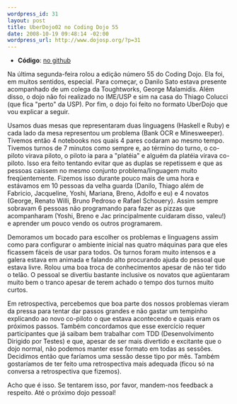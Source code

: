 ```yaml
--- 
wordpress_id: 31
layout: post
title: UberDojo02 no Coding Dojo 55
date: 2008-10-19 09:48:14 -02:00
wordpress_url: http://www.dojosp.org/?p=31
---
```

<ul>
	<li><strong>Código</strong>: <a href="http://github.com/dojosp/participant-s-projects/tree/9a787ec3cd3e532cb890c37ae261794b0d1777c6/02-UberDojo">no github</a></li>
</ul>
Na última segunda-feira rolou a edição número 55 do Coding Dojo. Ela foi, em muitos sentidos, especial. Para começar, o Danilo Sato estava presente acompanhado de um colega da Toughtworks, <span class="post-info">George Malamidis. Além disso, o dojo não foi realizado no IME/USP e sim na casa do Thiago Colucci (que fica "perto" da USP). Por fim, o dojo foi feito no formato UberDojo que vou explicar a seguir.</span>

Usamos duas mesas que representaram duas linguagens (Haskell e Ruby) e cada lado da mesa representou um problema (Bank OCR e Minesweeper). Tivemos então 4 notebooks nos quais 4 pares codaram ao mesmo tempo. Tivemos turnos de 7 minutos como sempre e, ao término do turno, o co-piloto virava piloto, o piloto ia para a "platéia" e alguém da platéia virava co-piloto. Isso era feito tentando evitar que as duplas se repetissem e que as pessoas caissem no mesmo conjunto problema/linguagem muito freqüentemente. Fizemos isso durante pouco mais de uma hora e estávamos em 10 pessoas da velha guarda (Danilo, Thiago além de Fabricio, Jacqueline, Yoshi, Mariana, Breno, Adolfo e eu) e 4 novatos (George, Renato Willi, Bruno Pedroso e Rafael Schouery). Assim sempre sobravam 6 pessoas não programando para fazer as pizzas que acompanharam (Yoshi, Breno e Jac principalmente cuidaram disso, valeu!) e aprender um pouco vendo os outros programarem.

Demoramos um bocado para escolher os problemas e linguagens assim como para configurar o ambiente inicial nas quatro máquinas para que eles ficassem fáceis de usar para todos. Os turnos foram muito intensos e a galera estava em animada e falando alto procurando ajuda do pessoal que estava livre. Rolou uma boa troca de conhecimentos apesar de não ter tido o telão. O pessoal se divertiu bastante inclusive os novatos que agüentaram muito bem o tranco apesar de terem achado o tempo dos turnos muito curtos.

Em retrospectiva, percebemos que boa parte dos nossos problemas vieram da pressa para tentar dar passos grandes e não gastar um tempinho explicando ao novo co-piloto o que estava acontecendo e quais eram os próximos passos. Também concordamos que esse exercício requer participantes que já saibam bem trabalhar com TDD (Desenvolvimento Dirigido por Testes) e que, apesar de ser mais divertido e excitante que o dojo normal, não podemos manter esse formato em todas as sessões. Decidimos então que faríamos uma sessão desse tipo por mês. Também gostaríamos de ter feito uma retrospectiva mais adequada (ficou só na conversa a retrospectiva que fizemos).

Acho que é isso. Se tentarem isso, por favor, mandem-nos feedback a respeito.
Até o próximo dojo pessoal!
